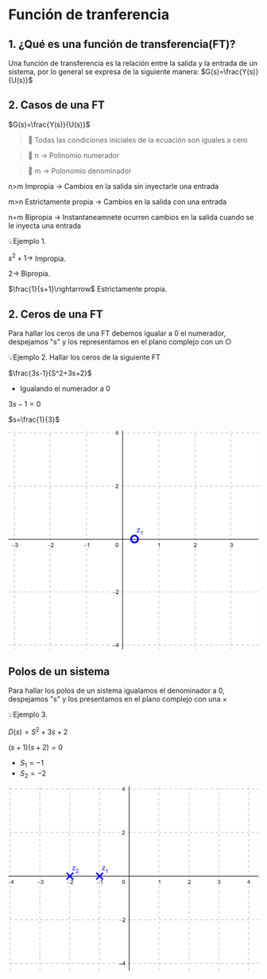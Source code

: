 # Función de tranferencia 

## 1. ¿Qué es una función de transferencia(FT)?
Una función de transferencia es la relación entre la salida y la entrada de un sistema, por lo general se expresa de la siguiente manera:
$G(s)=\frac{Y(s)}{U(s)}$

## 2. Casos de una FT
$G(s)=\frac{Y(s)}{U(s)}$

>🔑 Todas las condiciones iniciales de la ecuación son iguales a cero 

>🔑
>n
>$\longrightarrow$
>Polinomio numerador

>🔑
>m
>$\longrightarrow$
>Polonomio denominador
>

n>m Impropia $\rightarrow$ Cambios en la salida sin inyectarle una entrada 

m>n Estrictamente propia $\rightarrow$ Cambios en la salida con una entrada 

n=m Bipropia $\rightarrow$ Instantaneamnete ocurren cambios en la salida cuando se le inyecta una entrada 

💡Ejemplo 1.

$s^2+1\rightarrow$ Impropia.

$2\rightarrow$ Bipropia.

$\frac{1}{s+1}\rightarrow$ Estrictamente propia.

## 2. Ceros de una FT
Para hallar los ceros de una FT debemos igualar a 0 el numerador, despejamos  "s" y los representamos en el plano complejo con un $\bigcirc$

💡Ejemplo 2.
Hallar los ceros de la siguiente FT

$\frac{3s-1}{S^2+3s+2}$

- Igualando el numerador a 0

$3s-1=0$

$s=\frac{1}{3}$

![](https://github.com/diegavila00/Apuntes/blob/main/TP/0.png)

## Polos de un sistema 
Para hallar los polos de un sistema igualamos el denominador a 0, despejamos "s" y los presentamos en el plano complejo con una $\times$

💡Ejemplo 3.

$D(s)=S^2+3s+2$

$(s+1)(s+2)=0$

- $S_1=-1$
- $S_2=-2$

![](https://github.com/diegavila00/Apuntes/blob/main/TP/p.png)

















